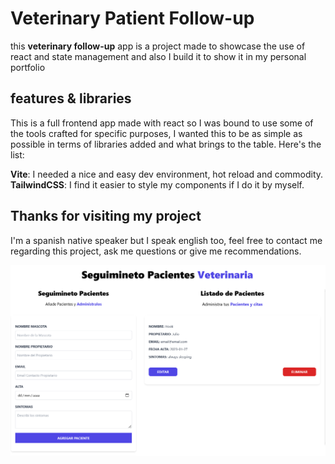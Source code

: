 # Veterinary Patient Follow-up

this **veterinary follow-up** app is a project made to showcase the use of react and state management and also I build it to show it in my personal portfolio

## features & libraries

This is a full frontend app made with react so I was bound to use some of the tools crafted for specific purposes, I wanted this to be as simple as possible in terms of libraries added and what brings to the table. Here's the list:

**Vite**: I needed a nice and easy dev environment, hot reload and commodity.
**TailwindCSS**: I find it easier to style my components if I do it by myself.

## Thanks for visiting my project

I'm a spanish native speaker but I speak english too, feel free to contact me regarding this project, ask me questions or give me recommendations.

![image project](/assets/Screenshot%202023-01-26%20at%2021-20-31%20Citas%20React.png)
